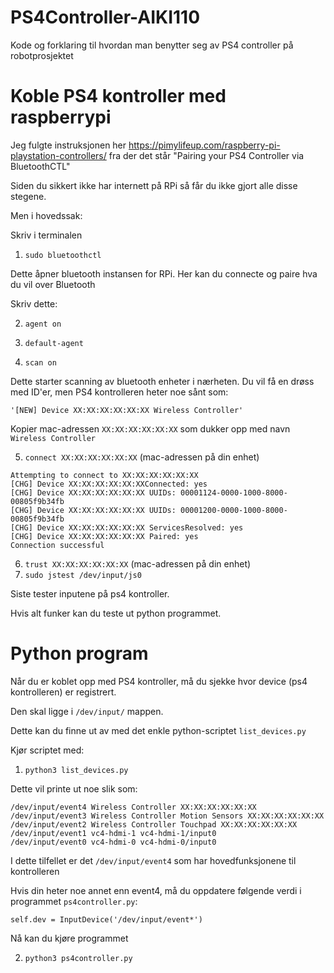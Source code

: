 # PS4Controller-AIKI110

Kode og forklaring til hvordan man benytter seg av PS4 controller på robotprosjektet

# Koble PS4 kontroller med raspberrypi

Jeg fulgte instruksjonen her https://pimylifeup.com/raspberry-pi-playstation-controllers/ fra der det står "Pairing your PS4 Controller via BluetoothCTL"

Siden du sikkert ikke har internett på RPi så får du ikke gjort alle disse stegene.

Men i hovedssak:

Skriv i terminalen

1. ```sudo bluetoothctl```

Dette åpner bluetooth instansen for RPi. Her kan du connecte og paire hva du vil over Bluetooth

Skriv dette:

2. ```agent on```

3. ```default-agent```

4. ```scan on```

Dette starter scanning av bluetooth enheter i nærheten. Du vil få en drøss med ID'er, men PS4 kontrolleren heter noe sånt som:

```
'[NEW] Device XX:XX:XX:XX:XX:XX Wireless Controller'
```

Kopier mac-adressen ```XX:XX:XX:XX:XX:XX``` som dukker opp med navn ```Wireless Controller```

5. ```connect XX:XX:XX:XX:XX:XX``` (mac-adressen på din enhet)

```
Attempting to connect to XX:XX:XX:XX:XX:XX
[CHG] Device XX:XX:XX:XX:XX:XXConnected: yes
[CHG] Device XX:XX:XX:XX:XX:XX UUIDs: 00001124-0000-1000-8000-00805f9b34fb
[CHG] Device XX:XX:XX:XX:XX:XX UUIDs: 00001200-0000-1000-8000-00805f9b34fb
[CHG] Device XX:XX:XX:XX:XX:XX ServicesResolved: yes
[CHG] Device XX:XX:XX:XX:XX:XX Paired: yes
Connection successful
```
6. ```trust XX:XX:XX:XX:XX:XX``` (mac-adressen på din enhet)
7. ```sudo jstest /dev/input/js0```

Siste tester inputene på ps4 kontroller.

Hvis alt funker kan du teste ut python programmet.

# Python program

Når du er koblet opp med PS4 kontroller, må du sjekke hvor device (ps4 kontrolleren) er registrert.

Den skal ligge i ```/dev/input/``` mappen.

Dette kan du finne ut av med det enkle python-scriptet ```list_devices.py```

Kjør scriptet med:

1. ```python3 list_devices.py```

Dette vil printe ut noe slik som:

```
/dev/input/event4 Wireless Controller XX:XX:XX:XX:XX:XX
/dev/input/event3 Wireless Controller Motion Sensors XX:XX:XX:XX:XX:XX
/dev/input/event2 Wireless Controller Touchpad XX:XX:XX:XX:XX:XX
/dev/input/event1 vc4-hdmi-1 vc4-hdmi-1/input0
/dev/input/event0 vc4-hdmi-0 vc4-hdmi-0/input0
```

I dette tilfellet er det ```/dev/input/event4``` som har hovedfunksjonene til kontrolleren

Hvis din heter noe annet enn event4, må du oppdatere følgende verdi i programmet ```ps4controller.py```:

```
self.dev = InputDevice('/dev/input/event*')
```

Nå kan du kjøre programmet

2. ```python3 ps4controller.py```